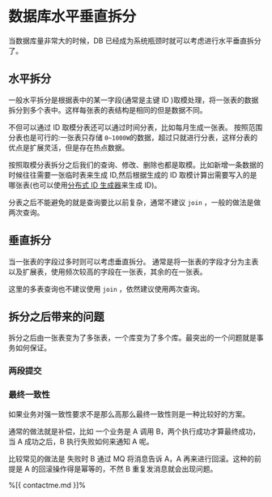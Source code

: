 # 数据库水平垂直拆分

当数据库量非常大的时候，DB 已经成为系统瓶颈时就可以考虑进行水平垂直拆分了。

## 水平拆分

一般水平拆分是根据表中的某一字段(通常是主键 ID )取模处理，将一张表的数据拆分到多个表中。这样每张表的表结构是相同的但是数据不同。

不但可以通过 ID 取模分表还可以通过时间分表，比如每月生成一张表。
按照范围分表也是可行的:一张表只存储 `0~1000W`的数据，超过只就进行分表，这样分表的优点是扩展灵活，但是存在热点数据。

按照取模分表拆分之后我们的查询、修改、删除也都是取模。比如新增一条数据的时候往往需要一张临时表来生成 ID,然后根据生成的 ID 取模计算出需要写入的是哪张表(也可以使用[分布式 ID 生成器](https://github.com/jsong/Java-Interview/blob/master/docs/ID-generator.md)来生成 ID)。

分表之后不能避免的就是查询要比以前复杂，通常不建议 `join` ，一般的做法是做两次查询。

## 垂直拆分

当一张表的字段过多时则可以考虑垂直拆分。
通常是将一张表的字段才分为主表以及扩展表，使用频次较高的字段在一张表，其余的在一张表。

这里的多表查询也不建议使用 `join` ，依然建议使用两次查询。

## 拆分之后带来的问题

拆分之后由一张表变为了多张表，一个库变为了多个库。最突出的一个问题就是事务如何保证。

### 两段提交

### 最终一致性

如果业务对强一致性要求不是那么高那么最终一致性则是一种比较好的方案。

通常的做法就是补偿，比如 一个业务是 A 调用 B，两个执行成功才算最终成功，当 A 成功之后，B 执行失败如何来通知 A 呢。

比较常见的做法是 失败时 B 通过 MQ 将消息告诉 A，A 再来进行回滚。这种的前提是 A 的回滚操作得是幂等的，不然 B 重复发消息就会出现问题。


%[{ contactme.md }]%